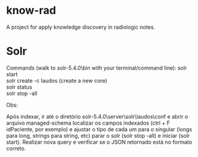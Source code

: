 ﻿# know-rad

A project for apply knowledge discovery in radiologic notes.

# Solr
Commands (walk to solr-5.4.0\bin with your terminal/command line):
solr start </br>
solr create -c laudos (create a new core)</br>
solr status</br>
solr stop -all</br>

Obs:</br>

Após indexar, ir até o diretório solr-5.4.0\server\solr\laudos\conf e abrir o arquivo managed-schema
localizar os campos indexados (ctrl + F idPaciente, por exemplo) 
e ajustar o tipo de cada um para o singular (longs para long, strings para string, etc)
parar o solr (solr stop -all) e iniciar (solr start).
Realizar nova query e verificar se o JSON retornado está no formato correto.

